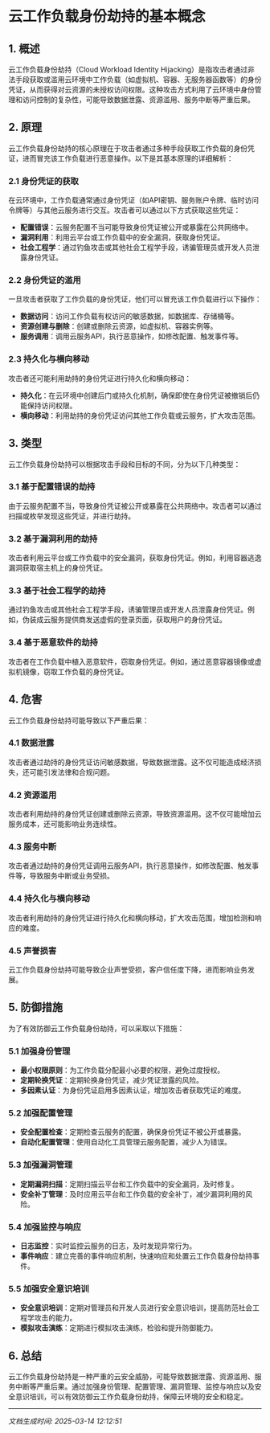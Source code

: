 # 云工作负载身份劫持的基本概念

## 1. 概述

云工作负载身份劫持（Cloud Workload Identity Hijacking）是指攻击者通过非法手段获取或滥用云环境中工作负载（如虚拟机、容器、无服务器函数等）的身份凭证，从而获得对云资源的未授权访问权限。这种攻击方式利用了云环境中身份管理和访问控制的复杂性，可能导致数据泄露、资源滥用、服务中断等严重后果。

## 2. 原理

云工作负载身份劫持的核心原理在于攻击者通过多种手段获取工作负载的身份凭证，进而冒充该工作负载进行恶意操作。以下是其基本原理的详细解析：

### 2.1 身份凭证的获取

在云环境中，工作负载通常通过身份凭证（如API密钥、服务账户令牌、临时访问令牌等）与其他云服务进行交互。攻击者可以通过以下方式获取这些凭证：

- **配置错误**：云服务配置不当可能导致身份凭证被公开或暴露在公共网络中。
- **漏洞利用**：利用云平台或工作负载中的安全漏洞，获取身份凭证。
- **社会工程学**：通过钓鱼攻击或其他社会工程学手段，诱骗管理员或开发人员泄露身份凭证。

### 2.2 身份凭证的滥用

一旦攻击者获取了工作负载的身份凭证，他们可以冒充该工作负载进行以下操作：

- **数据访问**：访问工作负载有权访问的敏感数据，如数据库、存储桶等。
- **资源创建与删除**：创建或删除云资源，如虚拟机、容器实例等。
- **服务调用**：调用云服务API，执行恶意操作，如修改配置、触发事件等。

### 2.3 持久化与横向移动

攻击者还可能利用劫持的身份凭证进行持久化和横向移动：

- **持久化**：在云环境中创建后门或持久化机制，确保即使在身份凭证被撤销后仍能保持访问权限。
- **横向移动**：利用劫持的身份凭证访问其他工作负载或云服务，扩大攻击范围。

## 3. 类型

云工作负载身份劫持可以根据攻击手段和目标的不同，分为以下几种类型：

### 3.1 基于配置错误的劫持

由于云服务配置不当，导致身份凭证被公开或暴露在公共网络中。攻击者可以通过扫描或枚举发现这些凭证，并进行劫持。

### 3.2 基于漏洞利用的劫持

攻击者利用云平台或工作负载中的安全漏洞，获取身份凭证。例如，利用容器逃逸漏洞获取宿主机上的身份凭证。

### 3.3 基于社会工程学的劫持

通过钓鱼攻击或其他社会工程学手段，诱骗管理员或开发人员泄露身份凭证。例如，伪装成云服务提供商发送虚假的登录页面，获取用户的身份凭证。

### 3.4 基于恶意软件的劫持

攻击者在工作负载中植入恶意软件，窃取身份凭证。例如，通过恶意容器镜像或虚拟机镜像，窃取工作负载的身份凭证。

## 4. 危害

云工作负载身份劫持可能导致以下严重后果：

### 4.1 数据泄露

攻击者通过劫持的身份凭证访问敏感数据，导致数据泄露。这不仅可能造成经济损失，还可能引发法律和合规问题。

### 4.2 资源滥用

攻击者利用劫持的身份凭证创建或删除云资源，导致资源滥用。这不仅可能增加云服务成本，还可能影响业务连续性。

### 4.3 服务中断

攻击者通过劫持的身份凭证调用云服务API，执行恶意操作，如修改配置、触发事件等，导致服务中断或业务受损。

### 4.4 持久化与横向移动

攻击者利用劫持的身份凭证进行持久化和横向移动，扩大攻击范围，增加检测和响应的难度。

### 4.5 声誉损害

云工作负载身份劫持可能导致企业声誉受损，客户信任度下降，进而影响业务发展。

## 5. 防御措施

为了有效防御云工作负载身份劫持，可以采取以下措施：

### 5.1 加强身份管理

- **最小权限原则**：为工作负载分配最小必要的权限，避免过度授权。
- **定期轮换凭证**：定期轮换身份凭证，减少凭证泄露的风险。
- **多因素认证**：为身份凭证启用多因素认证，增加攻击者获取凭证的难度。

### 5.2 加强配置管理

- **安全配置检查**：定期检查云服务的配置，确保身份凭证不被公开或暴露。
- **自动化配置管理**：使用自动化工具管理云服务配置，减少人为错误。

### 5.3 加强漏洞管理

- **定期漏洞扫描**：定期扫描云平台和工作负载中的安全漏洞，及时修复。
- **安全补丁管理**：及时应用云平台和工作负载的安全补丁，减少漏洞利用的风险。

### 5.4 加强监控与响应

- **日志监控**：实时监控云服务的日志，及时发现异常行为。
- **事件响应**：建立完善的事件响应机制，快速响应和处置云工作负载身份劫持事件。

### 5.5 加强安全意识培训

- **安全意识培训**：定期对管理员和开发人员进行安全意识培训，提高防范社会工程学攻击的能力。
- **模拟攻击演练**：定期进行模拟攻击演练，检验和提升防御能力。

## 6. 总结

云工作负载身份劫持是一种严重的云安全威胁，可能导致数据泄露、资源滥用、服务中断等严重后果。通过加强身份管理、配置管理、漏洞管理、监控与响应以及安全意识培训，可以有效防御云工作负载身份劫持，保障云环境的安全和稳定。

---

*文档生成时间: 2025-03-14 12:12:51*
